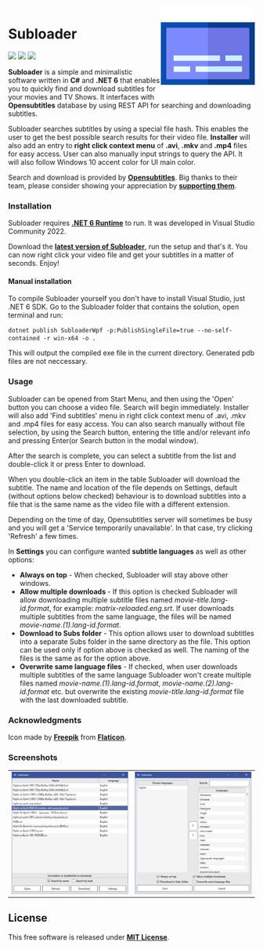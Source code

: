 <img align="right" height="192px" src="https://raw.githubusercontent.com/Valyreon/Subloader/master/subtitles.png"/>

# Subloader
![](https://img.shields.io/badge/Price-Free-brightgreen.svg)
![](https://img.shields.io/badge/License-MIT-blue.svg)
![](https://img.shields.io/badge/Release-1.5.0-blue.svg)

**Subloader** is a simple and minimalistic software written in **C#** and **.NET 6** that enables you to quickly find and download subtitles for your movies and TV Shows. It interfaces with **Opensubtitles** database by using REST API for searching and downloading subtitles.

Subloader searches subtitles by using a special file hash. This enables the user to get the best possible search results for their video file. **Installer** will also add an entry to **right click context menu** of **.avi**, **.mkv** and **.mp4** files for easy access. User can also manually input strings to query the API. It will also follow Windows 10 accent color for UI main color.

Search and download is provided by **[Opensubtitles](http://www.opensubtitles.org/)**. Big thanks to their team, please consider showing your appreciation by **[supporting them](https://www.opensubtitles.org/en/support)**.

### Installation

Subloader requires **[.NET 6 Runtime](https://dotnet.microsoft.com/download)** to run. It was developed in Visual Studio Community 2022.

Download the **[latest version of Subloader](https://github.com/Valyreon/Subloader/releases)**, run the setup and that's it. You can now right click your video file and get your subtitles in a matter of seconds. Enjoy!

#### Manual installation

To compile Subloader yourself you don't have to install Visual Studio, just .NET 6 SDK. Go to the Subloader folder that contains the solution, open terminal and run:

```
dotnet publish SubloaderWpf -p:PublishSingleFile=true --no-self-contained -r win-x64 -o .
```

This will output the compiled exe file in the current directory. Generated pdb files are not neccessary.

### Usage

Subloader can be opened from Start Menu, and then using the 'Open' button you can choose a video file. Search will begin immediately. Installer will also add 'Find subtitles' menu in right click context menu of .avi, .mkv and .mp4 files for easy access. You can also search manually without file selection, by using the Search button, entering the title and/or relevant info and pressing Enter(or Search button in the modal window).

After the search is complete, you can select a subtitle from the list and double-click it or press Enter to download. 

When you double-click an item in the table Subloader will download the subtitle. The name and location of the file depends on Settings, default (without options below checked) behaviour is to download subtitles into a file that is the same name as the video file with a different extension.

Depending on the time of day, Opensubtitles server will sometimes be busy and you will get a 'Service temporarily unavailable'. In that case, try clicking 'Refresh' a few times.

In **Settings** you can configure wanted **subtitle languages** as well as other options:

* **Always on top** - When checked, Subloader will stay above other windows.
* **Allow multiple downloads** - If this option is checked Subloader will allow downloading multiple subtitle files named *movie-title.lang-id.format*, for example: *matrix-reloaded.eng.srt*. If user downloads multiple subtitles from the same language, the files will be named *movie-name.(1).lang-id.format*.
* **Download to Subs folder** - This option allows user to download subtitles into a separate Subs folder in the same directory as the file. This option can be used only if option above is checked as well. The naming of the files is the same as for the option above.
* **Overwrite same language files** - If checked, when user downloads multiple subtitles of the same language Subloader won't create multiple files named *movie-name.(1).lang-id.format*, *movie-name.(2).lang-id.format* etc. but overwrite the existing *movie-title.lang-id.format* file with the last downloaded subtitle.

### Acknowledgments

Icon made by **[Freepik](https://www.flaticon.com/authors/freepik)** from **[Flaticon](https://www.flaticon.com )**.

### Screenshots
| | |
|:-------------------------:|:-------------------------:|
|  <img width="1604" alt="screen shot 2017-08-07 at 12 18 15 pm" src="https://raw.githubusercontent.com/Valyreon/Subloader/master/screenshot3.png">|<img width="1604" alt="screen shot 2017-08-07 at 12 18 15 pm" src="https://raw.githubusercontent.com/Valyreon/Subloader/master/screenshot2.png">|
  
License
----

This free software is released under **[MIT License](https://opensource.org/licenses/MIT)**.
